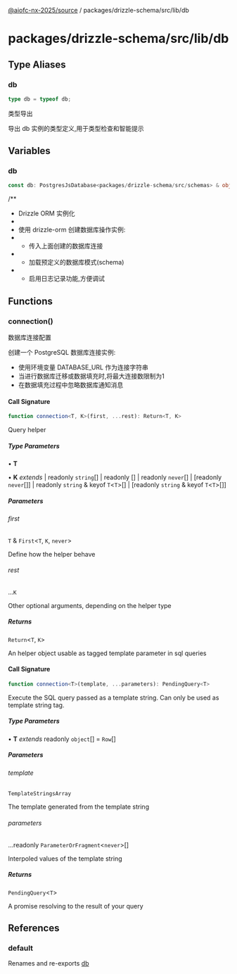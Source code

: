 [@aiofc-nx-2025/source](../../../../../index.md) / packages/drizzle-schema/src/lib/db

# packages/drizzle-schema/src/lib/db

## Type Aliases

### db

```ts
type db = typeof db;
```

类型导出

导出 db 实例的类型定义,用于类型检查和智能提示

## Variables

### db

```ts
const db: PostgresJsDatabase<packages/drizzle-schema/src/schemas> & object;
```

/**
 * Drizzle ORM 实例化
 *
 * 使用 drizzle-orm 创建数据库操作实例:
 * - 传入上面创建的数据库连接
 * - 加载预定义的数据库模式(schema)
 * - 启用日志记录功能,方便调试

## Functions

### connection()

数据库连接配置

创建一个 PostgreSQL 数据库连接实例:
- 使用环境变量 DATABASE_URL 作为连接字符串
- 当进行数据库迁移或数据填充时,将最大连接数限制为1
- 在数据填充过程中忽略数据库通知消息

#### Call Signature

```ts
function connection<T, K>(first, ...rest): Return<T, K>
```

Query helper

##### Type Parameters

• **T**

• **K** *extends* 
  \| readonly `string`[]
  \| readonly \[\]
  \| readonly `never`[]
  \| \[readonly `never`[]\]
  \| readonly `string` & keyof `T`\<`T`\>[]
  \| \[readonly `string` & keyof `T`\<`T`\>[]\]

##### Parameters

###### first

`T` & `First`\<`T`, `K`, `never`\>

Define how the helper behave

###### rest

...`K`

Other optional arguments, depending on the helper type

##### Returns

`Return`\<`T`, `K`\>

An helper object usable as tagged template parameter in sql queries

#### Call Signature

```ts
function connection<T>(template, ...parameters): PendingQuery<T>
```

Execute the SQL query passed as a template string. Can only be used as template string tag.

##### Type Parameters

• **T** *extends* readonly `object`[] = `Row`[]

##### Parameters

###### template

`TemplateStringsArray`

The template generated from the template string

###### parameters

...readonly `ParameterOrFragment`\<`never`\>[]

Interpoled values of the template string

##### Returns

`PendingQuery`\<`T`\>

A promise resolving to the result of your query

## References

### default

Renames and re-exports [db](index.md#db-1)
